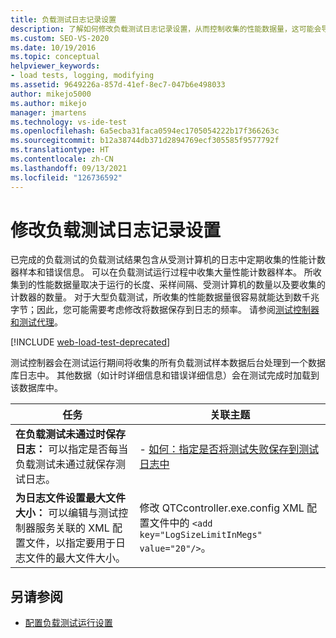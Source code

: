 ```yaml
---
title: 负载测试日志记录设置
description: 了解如何修改负载测试日志记录设置，从而控制收集的性能数据量，这可能会导致结果文件非常大。
ms.custom: SEO-VS-2020
ms.date: 10/19/2016
ms.topic: conceptual
helpviewer_keywords:
- load tests, logging, modifying
ms.assetid: 9649226a-857d-41ef-8ec7-047b6e498033
author: mikejo5000
ms.author: mikejo
manager: jmartens
ms.technology: vs-ide-test
ms.openlocfilehash: 6a5ecba31faca0594ec1705054222b17f366263c
ms.sourcegitcommit: b12a38744db371d2894769ecf305585f9577792f
ms.translationtype: HT
ms.contentlocale: zh-CN
ms.lasthandoff: 09/13/2021
ms.locfileid: "126736592"
---
```

# <a name="modify-load-test-logging-settings"></a>修改负载测试日志记录设置

已完成的负载测试的负载测试结果包含从受测计算机的日志中定期收集的性能计数器样本和错误信息。 可以在负载测试运行过程中收集大量性能计数器样本。 所收集到的性能数据量取决于运行的长度、采样间隔、受测计算机的数量以及要收集的计数器的数量。 对于大型负载测试，所收集的性能数据量很容易就能达到数千兆字节；因此，您可能需要考虑修改将数据保存到日志的频率。 请参阅[测试控制器和测试代理](configure-test-agents-and-controllers-for-load-tests.md)。

[!INCLUDE [web-load-test-deprecated](includes/web-load-test-deprecated.md)]

测试控制器会在测试运行期间将收集的所有负载测试样本数据后台处理到一个数据库日志中。 其他数据（如计时详细信息和错误详细信息）会在测试完成时加载到该数据库中。

|任务|关联主题|
|-|-----------------------|
|**在负载测试未通过时保存日志：** 可以指定是否每当负载测试未通过就保存测试日志。|-   [如何：指定是否将测试失败保存到测试日志中](../test/how-to-specify-if-test-failures-are-saved-to-test-logs.md)|
|**为日志文件设置最大文件大小：** 可以编辑与测试控制器服务关联的 XML 配置文件，以指定要用于日志文件的最大文件大小。|修改 QTCcontroller.exe.config XML 配置文件中的 `<add key="LogSizeLimitInMegs" value="20"/>`。|

## <a name="see-also"></a>另请参阅

- [配置负载测试运行设置](../test/configure-load-test-run-settings.md)
